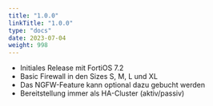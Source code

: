```yaml
---
title: "1.0.0"
linkTitle: "1.0.0"
type: "docs"
date: 2023-07-04
weight: 998
---
```


- Initiales Release mit FortiOS 7.2
- Basic Firewall in den Sizes S, M, L und XL
- Das NGFW-Feature kann optional dazu gebucht werden
- Bereitstellung immer als HA-Cluster (aktiv/passiv)
